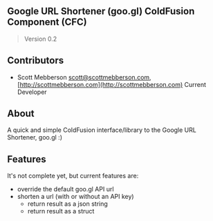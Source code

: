 ## Google URL Shortener (goo.gl) ColdFusion Component (CFC)

> Version 0.2

## Contributors

* Scott Mebberson <scott@scottmebberson.com>, [http://scottmebberson.com](http://scottmebberson.com) Current Developer

## About

A quick and simple ColdFusion interface/library to the Google URL Shortener, goo.gl :)

## Features

It's not complete yet, but current features are:

* override the default goo.gl API url
* shorten a url (with or without an API key)
	* return result as a json string
	* return result as a struct